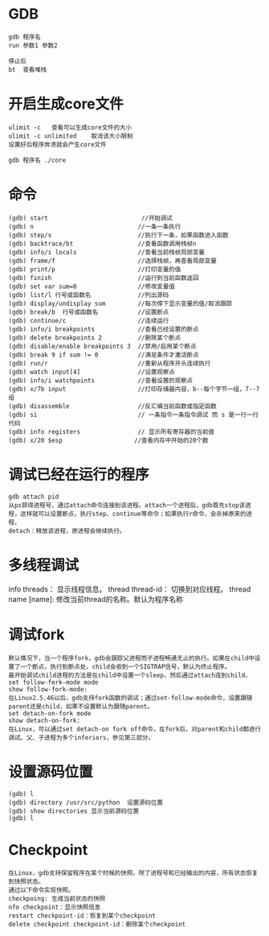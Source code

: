 # GDB

    gdb 程序名
    run 参数1 参数2

    停止后
    bt  查看堆栈


# 开启生成core文件

    ulimit -c   查看可以生成core文件的大小
    ulimit -c unlimited    取消该大小限制
    设置好后程序奔溃就会产生core文件

    gdb 程序名 ./core   



# 命令  

    (gdb) start                          //开始调试
    (gdb) n                             //一条一条执行
    (gdb) step/s                        //执行下一条，如果函数进入函数
    (gdb) backtrace/bt                  //查看函数调用栈帧n
    (gdb) info/i locals                 //查看当前栈帧局部变量
    (gdb) frame/f                       //选择栈帧，再查看局部变量
    (gdb) print/p                       //打印变量的值
    (gdb) finish                        //运行到当前函数返回
    (gdb) set var sum=0                 //修改变量值
    (gdb) list/l 行号或函数名             //列出源码
    (gdb) display/undisplay sum         //每次停下显示变量的值/取消跟踪
    (gdb) break/b  行号或函数名           //设置断点
    (gdb) continue/c                    //连续运行
    (gdb) info/i breakpoints            //查看已经设置的断点
    (gdb) delete breakpoints 2          //删除某个断点
    (gdb) disable/enable breakpoints 3  //禁用/启用某个断点
    (gdb) break 9 if sum != 0           //满足条件才激活断点
    (gdb) run/r                         //重新从程序开头连续执行
    (gdb) watch input[4]                //设置观察点
    (gdb) info/i watchpoints            //查看设置的观察点
    (gdb) x/7b input                    //打印存储器内容，b--每个字节一组，7--7组
    (gdb) disassemble                   //反汇编当前函数或指定函数
    (gdb) si                            // 一条指令一条指令调试 而 s 是一行一行代码
    (gdb) info registers                // 显示所有寄存器的当前值
    (gdb) x/20 $esp                    //查看内存中开始的20个数


# 调试已经在运行的程序
    gdb attach pid
    从ps获得进程号，通过attach命令连接到该进程。attach一个进程后，gdb首先stop该进程，这样就可以设置断点，执行step、continue等命令；如果执行r命令，会杀掉原来的进程。
    detach：释放该进程，原进程会继续执行。



# 多线程调试

info threads： 显示线程信息。
thread thread-id： 切换到对应线程。
thread name [name]: 修改当前thread的名称。默认为程序名称

# 调试fork

    默认情况下，当一个程序fork，gdb会跟踪父进程而子进程畅通无止的执行。如果在child中设置了一个断点，执行到断点处，child会收到一个SIGTRAP信号，默认为终止程序。
    最开始调试child进程的方法是在child中设置一个sleep，然后通过attach连到child。
    set follow-fork-mode mode
    show follow-fork-mode:
    在Linux2.5.46以后，gdb支持fork函数的调试；通过set-follow-mode命令，设置跟随parent还是child，如果不设置默认为跟随parent。
    set detach-on-fork mode
    show detach-on-fork:
    在Linux，可以通过set detach-on fork off命令，在fork后，对parent和child都进行调试。父、子进程为多个inferiors，参见第三部分。


# 设置源码位置
    (gdb) l
    (gdb) directory /usr/src/python  设置源码位置
    (gdb) show directories 显示当前源码位置
    (gdb) l

# Checkpoint

    在Linux，gdb支持保留程序在某个时候的快照，除了进程号和已经输出的内容，所有状态恢复到快照状态。
    通过以下命令实现快照。
    checkpoing: 生成当前状态的快照
    nfo checkpoint：显示快照信息
    restart checkpoint-id：恢复到某个checkpoint
    delete checkpoint checkpoint-id：删除某个checkpoint